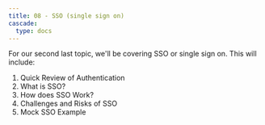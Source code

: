 ```yaml
---
title: 08 - SSO (single sign on)
cascade:
  type: docs
---
```


For our second last topic, we'll be covering SSO or single sign on. This will include:
1. Quick Review of Authentication
1. What is SSO?
1. How does SSO Work?
1. Challenges and Risks of SSO
1. Mock SSO Example
